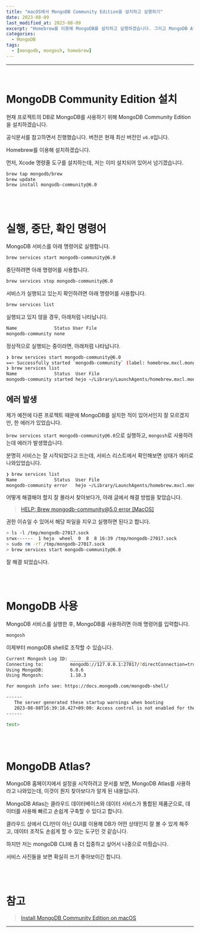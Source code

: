 ```yaml
---
title: "macOS에서 MongoDB Community Edition을 설치하고 실행하기"
date: 2023-08-09
last_modified_at: 2023-08-09
excerpt: "Homebrew를 이용해 MongoDB를 설치하고 실행하겠습니다. 그리고 MongoDB Atlas란 무엇일까요?"
categories:
  - MongoDB
tags:
  - [mongodb, mongosh, homebrew]
---
```


---

<br>

# MongoDB Community Edition 설치

현재 프로젝트의 DB로 MongoDB를 사용하기 위해 MongoDB Community Edition을 설치하겠습니다.

공식문서를 참고하면서 진행했습니다. 버전은 현재 최신 버전인 `v6.0`입니다.

Homebrew를 이용해 설치하겠습니다.

먼저, Xcode 명령줄 도구를 설치하는데, 저는 이미 설치되어 있어서 넘기겠습니다.

```bash
brew tap mongodb/brew
brew update
brew install mongodb-community@6.0
```

<br>
<br>

# 실행, 중단, 확인 명령어

MongoDB 서비스를 아래 명령어로 실행합니다.

```bash
brew services start mongodb-community@6.0
```

중단하려면 아래 명령어를 사용합니다.

```bash
brew services stop mongodb-community@6.0
```

서비스가 실행되고 있는지 확인하려면 아래 명령어를 사용합니다.

```bash
brew services list
```

실행되고 있지 않을 경우, 아래처럼 나타납니다.

```bash
Name              Status User File
mongodb-community none
```

정상적으로 실행되는 중이라면, 아래처럼 나타납니다.

```bash
❯ brew services start mongodb-community@6.0
==> Successfully started `mongodb-community` (label: homebrew.mxcl.mongodb-community)
❯ brew services list
Name              Status  User File
mongodb-community started hejo ~/Library/LaunchAgents/homebrew.mxcl.mongodb-community.plist
```

## 에러 발생

제가 예전에 다른 프로젝트 때문에 MongoDB를 설치한 적이 있어서인지 잘 모르겠지만, 한 에러가 있었습니다.

`brew services start mongodb-community@6.0`으로 실행하고, `mongosh`로 사용하려는데 에러가 발생했습니다.

분명히 서비스는 잘 시작되었다고 뜨는데, 서비스 리스트에서 확인해보면 상태가 에러로 나와있었습니다.

```bash
❯ brew services list
Name              Status  User File
mongodb-community error   hejo ~/Library/LaunchAgents/homebrew.mxcl.mongodb-community.plist
```

어떻게 해결해야 할지 잘 몰라서 찾아보다가, 아래 글에서 해결 방법을 찾았습니다.

> [HELP: Brew mongodb-community@5.0 error [MacOS]](https://www.mongodb.com/community/forums/t/help-brew-mongodb-community-5-0-error-macos/125648)

권한 이슈일 수 있어서 해당 파일을 지우고 실행하면 된다고 합니다.

```bash
> ls -l /tmp/mongodb-27017.sock
srwx------  1 hejo  wheel  0  8  8 16:39 /tmp/mongodb-27017.sock
> sudo rm -rf /tmp/mongodb-27017.sock
> brew services start mongodb-community@6.0
```

잘 해결 되었습니다.

<br>
<br>

# MongoDB 사용

MongoDB 서비스를 실행한 후, MongoDB를 사용하려면 아래 명령어를 입력합니다.

```bash
mongosh
```

이제부터 mongoDB shell로 조작할 수 있습니다.

```bash
Current Mongosh Log ID: ________________________
Connecting to:          mongodb://127.0.0.1:27017/?directConnection=true&serverSelectionTimeoutMS=2000&appName=mongosh+1.10.3
Using MongoDB:          6.0.6
Using Mongosh:          1.10.3

For mongosh info see: https://docs.mongodb.com/mongodb-shell/

------
   The server generated these startup warnings when booting
   2023-08-08T16:39:18.427+09:00: Access control is not enabled for the database. Read and write access to data and configuration is unrestricted
------

test> 
```

<br>
<br>

# MongoDB Atlas?

MongoDB 홈페이지에서 설정을 시작하려고 문서를 보면, MongoDB Atlas를 사용하라고 나와있는데, 이것이 뭔지 찾아보다가 알게 된 내용입니다.

MongoDB Atlas는 클라우드 데이터베이스와 데이터 서비스가 통합된 제품군으로, 데이터를 사용해 빠르고 손쉽게 구축할 수 있다고 합니다.

클라우드 상에서 CLI만이 아닌 GUI를 이용해 DB가 어떤 상태인지 잘 볼 수 있게 해주고, 데이터 조작도 손쉽게 할 수 있는 도구인 것 같습니다.

하지만 저는 mongoDB CLI에 좀 더 집중하고 싶어서 나중으로 미뤘습니다.

서비스 사진들을 보면 확실히 쓰기 좋아보이긴 합니다.

<br>
<br>

# 참고

> [Install MongoDB Community Edition on macOS](https://www.mongodb.com/docs/manual/tutorial/install-mongodb-on-os-x/)

---
